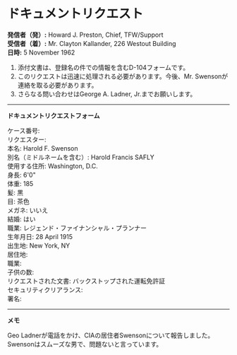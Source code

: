 # ドキュメントリクエスト

**発信者（発）:** Howard J. Preston, Chief, TFW/Support  
**受信者（着）:** Mr. Clayton Kallander, 226 Westout Building  
**日時:** 5 November 1962

1. 添付文書は、登録名の件での情報を含むD-104フォームです。
2. このリクエストは迅速に処理される必要があります。今後、Mr. Swensonが連絡を取る必要があります。
3. さらなる問い合わせはGeorge A. Ladner, Jr.までお願いします。

---

**ドキュメントリクエストフォーム**

ケース番号:  
リクエスター:  
本名: Harold F. Swenson  
別名（ミドルネームを含む）: Harold Francis SAFLY  
使用する住所: Washington, D.C.  
身長: 6'0"  
体重: 185  
髪: 黒  
目: 茶色  
メガネ: いいえ  
結婚: はい  
職業: レジェンド・ファイナンシャル・プランナー  
生年月日: 28 April 1915  
出生地: New York, NY  
居住地:  
職業:  
子供の数:  
リクエストされた文書: バックストップされた運転免許証  
セキュリティクリアランス:  
署名:  

---

**メモ**

Geo Ladnerが電話をかけ、CIAの居住者Swensonについて報告しました。  
Swensonはスムーズな男で、問題ないと言っています。